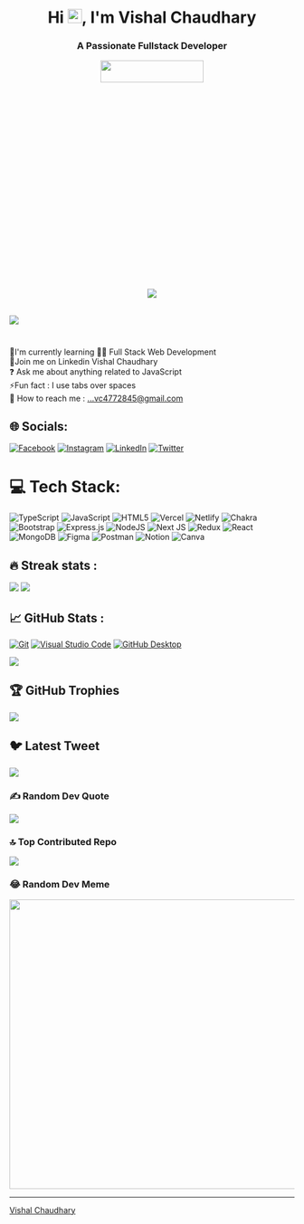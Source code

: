 <!-- # Hi <img src="https://raw.githubusercontent.com/ABSphreak/ABSphreak/master/gifs/Hi.gif" width="30px">, I'm Vishal Chaudhary -->

<div align="left">

<!-- ## Aspiring MERN Developer -->

<h1 align="center">Hi <img src="https://media.giphy.com/media/hvRJCLFzcasrR4ia7z/giphy.gif" width="25px">, I'm Vishal Chaudhary </h1>
<h3 align="center">A Passionate Fullstack Developer</h3>

<p align="center">
<!--   <img src="https://www.rwit.io/wp-content/uploads/2020/08/web-development-new@2x.png" alt="" width="60%" height="20%"> -->
  <img src="https://giphy.com/gifs/dommespace-domme-space-programador-qgQUggAC3Pfv687qPC" alt="" width="60%" height="10%">
</p>

<p align="center" color:"red"> 
          <img src="https://readme-typing-svg.demolab.com/?lines=hi! My Name is Vishal Chaudhary 🏽; I am a Full-Stack%20Web%20Developer 🏻‍💻; interested in Coding 🏃‍♂️♂️;Curious%20to%20learn%20new%20things !&font=Fira%20Code&center=true&width=440&height=45&color=#37bcf7&vCenter=true&size=22&pause=1000">
      </p> 
  
  <img width="100%" height="3px" src="https://www.animatedimages.org/data/media/562/animated-line-image-0387.gif">
                                                          
[![](https://visitcount.itsvg.in/api?id=vishal-dev4&icon=0&color=3)](https://visitcount.itsvg.in)
# 
🌱I'm currently learning 👨‍💻 Full Stack Web Development<br>🔭Join me on Linkedin Vishal Chaudhary<br>❓ Ask me about anything related to JavaScript <br>⚡Fun fact : I use tabs over spaces<br>🤝 How to reach me : ...vc4772845@gmail.com


## 🌐 Socials:
[![Facebook](https://img.shields.io/badge/Facebook-%231877F2.svg?logo=Facebook&logoColor=white)](https://facebook.com/https://www.facebook.com/profile.php?id=100021146896242) [![Instagram](https://img.shields.io/badge/Instagram-%23E4405F.svg?logo=Instagram&logoColor=white)](https://instagram.com/https://www.instagram.com/vishalchaudhary2774/) [![LinkedIn](https://img.shields.io/badge/LinkedIn-%230077B5.svg?logo=linkedin&logoColor=white)](https://linkedin.com/in/https://www.linkedin.com/in/vishal-chaudhary-422054222/) [![Twitter](https://img.shields.io/badge/Twitter-%231DA1F2.svg?logo=Twitter&logoColor=white)](https://twitter.com/https://twitter.com/VishalC2417) 

# 💻 Tech Stack:
![TypeScript](https://img.shields.io/badge/typescript-%23007ACC.svg?style=for-the-badge&logo=typescript&logoColor=white) ![JavaScript](https://img.shields.io/badge/javascript-%23323330.svg?style=for-the-badge&logo=javascript&logoColor=%23F7DF1E) ![HTML5](https://img.shields.io/badge/html5-%23E34F26.svg?style=for-the-badge&logo=html5&logoColor=white) ![Vercel](https://img.shields.io/badge/vercel-%23000000.svg?style=for-the-badge&logo=vercel&logoColor=white) ![Netlify](https://img.shields.io/badge/netlify-%23000000.svg?style=for-the-badge&logo=netlify&logoColor=#00C7B7) ![Chakra](https://img.shields.io/badge/chakra-%234ED1C5.svg?style=for-the-badge&logo=chakraui&logoColor=white) ![Bootstrap](https://img.shields.io/badge/bootstrap-%23563D7C.svg?style=for-the-badge&logo=bootstrap&logoColor=white) ![Express.js](https://img.shields.io/badge/express.js-%23404d59.svg?style=for-the-badge&logo=express&logoColor=%2361DAFB) ![NodeJS](https://img.shields.io/badge/node.js-6DA55F?style=for-the-badge&logo=node.js&logoColor=white) ![Next JS](https://img.shields.io/badge/Next-black?style=for-the-badge&logo=next.js&logoColor=white) ![Redux](https://img.shields.io/badge/redux-%23593d88.svg?style=for-the-badge&logo=redux&logoColor=white) ![React](https://img.shields.io/badge/react-%2320232a.svg?style=for-the-badge&logo=react&logoColor=%2361DAFB) ![MongoDB](https://img.shields.io/badge/MongoDB-%234ea94b.svg?style=for-the-badge&logo=mongodb&logoColor=white) 	![Figma](https://img.shields.io/badge/figma-%23F24E1E.svg?style=for-the-badge&logo=figma&logoColor=white) ![Postman](https://img.shields.io/badge/Postman-FF6C37?style=for-the-badge&logo=postman&logoColor=white) ![Notion](https://img.shields.io/badge/Notion-%23000000.svg?style=for-the-badge&logo=notion&logoColor=white) ![Canva](https://img.shields.io/badge/Canva-%2300C4CC.svg?style=for-the-badge&logo=Canva&logoColor=white)
## 🔥 Streak stats :
![](https://github-readme-stats.vercel.app/api?username=vishal-dev4&theme=dark&hide_border=false&include_all_commits=true&count_private=true)
![](https://github-readme-streak-stats.herokuapp.com/?user=vishal-dev4&theme=dark&hide_border=false)<br/>

## 📈 GitHub Stats :
<p>

<a href="#"><img alt="Git" src="https://img.shields.io/badge/Git-F05033.svg?logo=git&logoColor=white&style=for-the-badge"></a>
<a href="#"><img alt="Visual Studio Code" src="https://img.shields.io/badge/Visual%20Studio%20Code-0078d7.svg?logo=visual-studio-code&logoColor=white&style=for-the-badge"></a>
<a href="#"><img alt="GitHub Desktop" src="https://img.shields.io/badge/GitHub%20Desktop-8034A9.svg?logo=github&logoColor=white&style=for-the-badge"></a>

</p>

  ![](https://github-readme-stats.vercel.app/api/top-langs/?username=vishal-dev4&theme=dark&hide_border=false&include_all_commits=true&count_private=true&layout=compact)


## 🏆 GitHub Trophies
![](https://github-profile-trophy.vercel.app/?username=vishal-dev4&theme=radical&no-frame=false&no-bg=false&margin-w=4)

## 🐦 Latest Tweet
[![](https://gtce.itsvg.in/api?username=https://twitter.com/VishalC2417)](https://github.com/VishwaGauravIn/github-twitter-card-embed)

### ✍️ Random Dev Quote
![](https://quotes-github-readme.vercel.app/api?type=horizontal&theme=radical)

### 🔝 Top Contributed Repo
![](https://github-contributor-stats.vercel.app/api?username=vishal-dev4&limit=5&theme=onedark&combine_all_yearly_contributions=true)

### 😂 Random Dev Meme
<img src="https://rm.up.railway.app/" width="512px"/>

---


<!-- Proudly created with GPRM ( https://gprm.itsvg.in ) -->
[Vishal Chaudhary](https://github.com/vishal-dev4)
